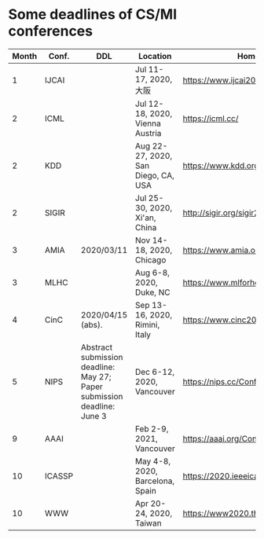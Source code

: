 # Some deadlines of CS/MI conferences 

| Month | Conf.  | DDL       | Location              |   Homepage      |
|-------|--------|-----------|-----------------------|-----------------|
| 1  | IJCAI |                       | Jul 11-17, 2020, 大阪               | https://www.ijcai20.org                |
| 2  | ICML  |                       | Jul 12-18, 2020, Vienna Austria     | https://icml.cc/                       |
| 2  | KDD   |                       | Aug 22-27, 2020, San Diego, CA, USA | https://www.kdd.org/kdd2020/           |
| 2  | SIGIR |                       | Jul 25-30, 2020, Xi'an, China       | http://sigir.org/sigir2020/            |
| 3  | AMIA  | 2020/03/11            | Nov 14-18, 2020, Chicago            | https://www.amia.org/amia2020          |
| 3  | MLHC  |                       | Aug 6-8, 2020, Duke, NC             | https://www.mlforhc.org/               |
| 4  | CinC  | 2020/04/15 (abs).     | Sep 13-16, 2020, Rimini, Italy      | https://www.cinc2020.org/              |
| 5  | NIPS  | Abstract submission deadline: May 27; Paper submission deadline: June 3   | Dec 6-12, 2020, Vancouver           | https://nips.cc/Conferences/2020/Dates |
| 9  | AAAI  |                       | Feb 2-9, 2021, Vancouver            | https://aaai.org/Conferences/AAAI-21/  |
| 10 | ICASSP|                       | May 4-8, 2020, Barcelona, Spain     | https://2020.ieeeicassp.org            |
| 10 | WWW   |                       | Apr 20-24, 2020, Taiwan             | https://www2020.thewebconf.org/        |
